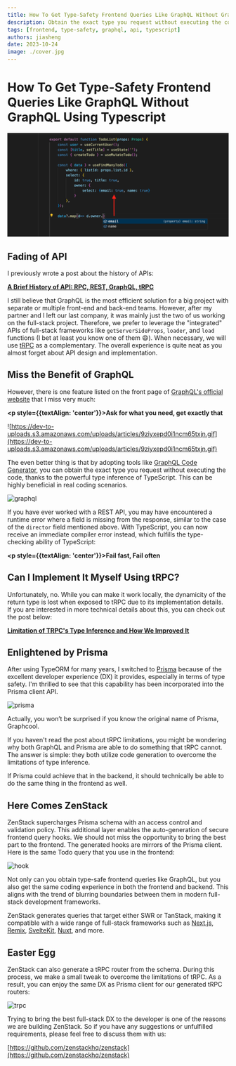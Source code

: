 ```yaml
---
title: How To Get Type-Safety Frontend Queries Like GraphQL Without GraphQL Using Typescript
description: Obtain the exact type you request without executing the code utilizing the powerful type inference of TypeScript
tags: [frontend, type-safety, graphql, api, typescript]
authors: jiasheng
date: 2023-10-24
image: ./cover.jpg
---
```


# How To Get Type-Safety Frontend Queries Like GraphQL Without GraphQL Using Typescript
![Cover Image](cover.jpg)

## Fading of API

I previously wrote a post about the history of APIs:

**[A Brief History of API: RPC, REST, GraphQL, tRPC](https://dev.to/zenstack/a-brief-history-of-api-rpc-rest-graphql-trpc-fme)**

I still believe that GraphQL is the most efficient solution for a big project with separate or multiple front-end and back-end teams. However, after my partner and I left our last company, it was mainly just the two of us working on the full-stack project. Therefore, we prefer to leverage the "integrated" APIs of full-stack frameworks like `getServerSideProps`, `loader`, and `load` functions (I bet at least you know one of them 😄). When necessary, we will use [tRPC](https://trpc.io/) as a complementary. The overall experience is quite neat as you almost forget about API design and implementation.

<!--truncate-->

## Miss the Benefit of GraphQL

However, there is one feature listed on the front page of [GraphQL's official website](https://graphql.org/) that I miss very much:

**<p style={{textAlign: 'center'}}>Ask for what you need, get exactly that</p>**

![https://dev-to-uploads.s3.amazonaws.com/uploads/articles/9ziyxepd0i1ncm65txjn.gif](https://dev-to-uploads.s3.amazonaws.com/uploads/articles/9ziyxepd0i1ncm65txjn.gif)

The even better thing is that by adopting tools like [GraphQL Code Generator](https://www.the-guild.dev/graphql/codegen), you can obtain the exact type you request without executing the code, thanks to the powerful type inference of TypeScript. This can be highly beneficial in real coding scenarios.

![graphql](https://github.com/zenstackhq/zenstack/assets/16688722/7f56a000-8d3c-4d71-b11c-02799a92a55f)

If you have ever worked with a REST API, you may have encountered a runtime error where a field is missing from the response, similar to the case of the `director` field mentioned above. With TypeScript, you can now receive an immediate compiler error instead, which fulfills the type-checking ability of TypeScript:

**<p style={{textAlign: 'center'}}>Fail fast, Fail often</p>**
 

## Can I Implement It Myself Using tRPC?

Unfortunately, no. While you can make it work locally, the dynamicity of the return type is lost when exposed to tRPC due to its implementation details. If you are interested in more technical details about this, you can check out the post below:

**[Limitation of TRPC's Type Inference and How We Improved It](https://www.notion.so/ZenStack-Cloud-YC-Application-1eaa8b0199ba49269b232a7f7d35869d?pvs=21)**

## Enlightened by Prisma

After using TypeORM for many years, I switched to [Prisma](https://www.prisma.io/) because of the excellent developer experience (DX) it provides, especially in terms of type safety. I'm thrilled to see that this capability has been incorporated into the Prisma client API.

![prisma](https://github.com/zenstackhq/zenstack/assets/16688722/23b3d1c5-1368-41dc-86d4-f38bace34eae)

Actually, you won’t be surprised if you know the original name of Prisma, Graphcool. 

If you haven't read the post about tRPC limitations, you might be wondering why both GraphQL and Prisma are able to do something that tRPC cannot. The answer is simple: they both utilize code generation to overcome the limitations of type inference.

If Prisma could achieve that in the backend, it should technically be able to do the same thing in the frontend as well.

## Here Comes ZenStack

ZenStack supercharges Prisma schema with an access control and validation policy. This additional layer enables the auto-generation of secure frontend query hooks.  We should not miss the opportunity to bring the best part to the frontend. The generated hooks are mirrors of the Prisma client. Here is the same Todo query that you use in the frontend:

![hook](https://github.com/zenstackhq/zenstack/assets/16688722/93eaf485-33d1-4512-9c12-58197dedd691)

Not only can you obtain type-safe frontend queries like GraphQL, but you also get the same coding experience in both the frontend and backend. This aligns with the trend of blurring boundaries between them in modern full-stack development frameworks.

ZenStack generates queries that target either SWR or TanStack, making it compatible with a wide range of full-stack frameworks such as [Next.js](https://nextjs.org/), [Remix](https://remix.run/), [SvelteKit](https://kit.svelte.dev/), [Nuxt](https://nuxt.com/), and more.

## Easter Egg

ZenStack can also generate a tRPC router from the schema. During this process, we make a small tweak to overcome the limitations of tRPC. As a result, you can enjoy the same DX as Prisma client for our generated tRPC routers:

![trpc](https://github.com/zenstackhq/zenstack/assets/16688722/8ce4b02b-b712-40a9-a6c0-45a03406e5c1)

Trying to bring the best full-stack DX to the developer is one of the reasons we are building ZenStack. So if you have any suggestions or unfulfilled requirements, please feel free to discuss them with us:

[https://github.com/zenstackhq/zenstack](https://github.com/zenstackhq/zenstack)